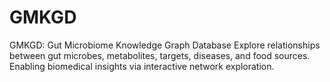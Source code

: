 # GMKGD
GMKGD: Gut Microbiome Knowledge Graph Database Explore relationships between gut microbes, metabolites, targets, diseases, and food sources. Enabling biomedical insights via interactive network exploration.
